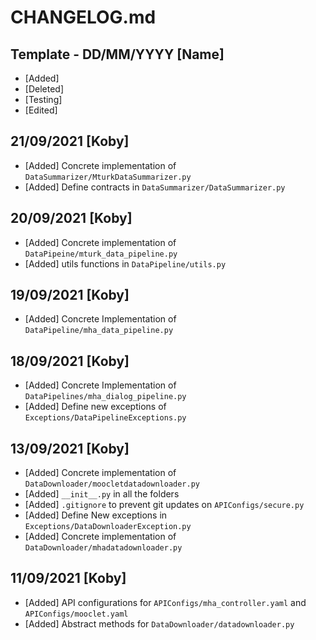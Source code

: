 # CHANGELOG.md
## Template - DD/MM/YYYY [Name]
- [Added]
- [Deleted]
- [Testing]
- [Edited]

## 21/09/2021 [Koby]
- [Added] Concrete implementation of `DataSummarizer/MturkDataSummarizer.py`
- [Added] Define contracts in `DataSummarizer/DataSummarizer.py`

## 20/09/2021 [Koby]
- [Added] Concrete implementation of `DataPipeine/mturk_data_pipeline.py`
- [Added] utils functions in `DataPipeline/utils.py`

## 19/09/2021 [Koby]
- [Added] Concrete Implementation of `DataPipeline/mha_data_pipeline.py`

## 18/09/2021 [Koby]
- [Added] Concrete Implementation of `DataPipelines/mha_dialog_pipeline.py`
- [Added] Define new exceptions of `Exceptions/DataPipelineExceptions.py`

## 13/09/2021 [Koby]
- [Added] Concrete implementation of `DataDownloader/moocletdatadownloader.py`
- [Added] `__init__.py` in all the folders
- [Added] `.gitignore` to prevent git updates on `APIConfigs/secure.py`
- [Added] Define New exceptions in `Exceptions/DataDownloaderException.py`
- [Added] Concrete implementation of `DataDownloader/mhadatadownloader.py`

## 11/09/2021 [Koby]
- [Added] API configurations for `APIConfigs/mha_controller.yaml` and `APIConfigs/mooclet.yaml`
- [Added] Abstract methods for `DataDownloader/datadownloader.py`
